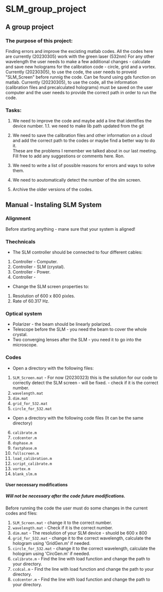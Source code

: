 # SLM_group_project
## A group project
### The purpose of this project:
Finding errors and improve the excisting matlab codes.
All the codes here are currently (20230305) work with the green laser (532nm)
For any other wavelength the user needs to make a few additional changes - calculate and save new holograms for the calibration code - circle, grid and a vortex.
Currently (20230305), to use the code, the user needs to proveid "SLM_Screen" before runnig the code. Can be found using gds function on matlab.
Currently (20230305), to use the code, all the information (calibration files and precalculated holograms) must be saved on the user computer and the user needs to provide the correct path in order to run the code.  
### Tasks:
1. We need to improve the code and maybe add a line that identifies the device number.
1.1. we need to make lib path updated from the git

2. We need to save the calibration files and other information on a cloud and add the correct path to the codes or maybe find a better way to do it.   
These are the problems I remember we talked about in our last meeting. 
Fill free to add any suggestions or comments here. 
Ron.
3. We need to write a list of possible reasons for errors and ways to solve them.
4. We need to aoutomatically detect the number of the slm screen.
5. Archive the older versions of the codes.

## Manual - Instaling SLM System
### Alignment
Before starting anything - mane sure that your system is aligned!
### Thechnicals
* The SLM controller should be connected to four different cables:
1. Controller - Computer.
2. Controller - SLM (crystal).
3. Controller - Power.
4. Controller - 

* Change the SLM screen properties to:

1. Resolution of 600 x 800 pixles.
2. Rate of 60.317 Hz.

### Optical system
* Polarizer - the beam should be linearly polarized.
* Telescope before the SLM - you need the beam to cover the whole crystal.
* Two converging lenses after the SLM - you need it to go into the microscope.

### Codes
* Open a directory with the following files:
1.  `SLM_Screen.mat` - For now (20230323) this is the solution for our code to correctly detect the SLM screen - will be fixed. - check if it is the correct number.
2. `wavelength.mat`
3. `dim.mat`
4. `grid_for_532.mat`
5. `circle_for_532.mat`
* Open a directory with the following code files (It can be the same directory)
6. `calibrate.m`
7. `ccdcenter.m`
8. `dsphase.m`
9. `fastphase.m`
10. `fullscreen.m`
11. `load_calibration.m`
12. `script_calibrate.m` 
13.  `vortex.m`
14.  `blank_slm.m`
#### User necessary modifications

##### Will not be necessary after the code future modifications. 
Before running the code the user must do some changes in the current codes and files:
1. `SLM_Screen.mat` - change it to the correct number.
2. `wavelength.mat` - Check if it is the correct number. 
3. `dim.mat` - The resolution of your SLM device - shuold be 600 x 800
4. `grid_for_532.mat` - change it to the correct wavelength, calculate the hologram using 'GridGen.m' if needed.
5. `circle_for_532.mat` - change it to the correct wavelength, calculate the hologram using 'CircGen.m' if needed.
6. `calibrate.m` - Find the line with load function and change the path to your directory.
7. `ccdcal.m` - Find the line with load function and change the path to your directory.
8. `ccdcenter.m` - Find the line with load function and change the path to your directory.
